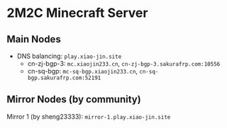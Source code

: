 # 2M2C Minecraft Server

## Main Nodes
- DNS balancing: `play.xiao-jin.site`
  - cn-zj-bgp-3: `mc.xiaojin233.cn`, `cn-zj-bgp-3.sakurafrp.com:10556`
  - cn-sq-bgp: `mc-sq-bgp.xiaojin233.cn`, `cn-sq-bgp.sakurafrp.com:52191`

## Mirror Nodes (by community)
Mirror 1 (by sheng23333): `mirror-1.play.xiao-jin.site`
